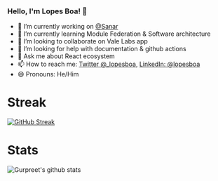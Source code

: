 ### Hello, I'm Lopes Boa! 👋


- 🔭 I’m currently working on [@Sanar](https://www.sanar.com.br/)
- 🌱 I’m currently learning Module Federation & Software architecture
- 👯 I’m looking to collaborate on Vale Labs app
- 🤔 I’m looking for help with documentation & github actions
- 💬 Ask me about React ecosystem
- 📫 How to reach me: [Twitter @_lopesboa](https://twitter.com/_lopesboa), [LinkedIn: @lopesboa](https://linkedin.com/in/lopesboa)
- 😄 Pronouns: He/Him
<!-- - ⚡ Fun fact: ... -->

# Streak
[![GitHub Streak](http://github-readme-streak-stats.herokuapp.com?user=lopesboa&theme=shades-of-purple&hide_border=true)](https://git.io/streak-stats)

# Stats
![Gurpreet's github stats](https://github-readme-stats.vercel.app/api?username=lopesboa&show_icons=true&theme=tokyonight&layout=compact&count_private=true&include_all_commits=true)
<!-- -
[![github languages stats](https://github-readme-stats.vercel.app/api/top-langs/?username=lopesboa&show_icons=true&count_private=true&theme=tokyonight)](https://github.com/lopesboa/lopesboa)

-->
